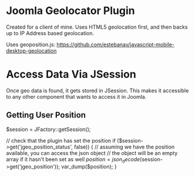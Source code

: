 # Joomla Geolocator Plugin

Created for a client of mine. Uses HTML5 geolocation first, and then backs up to IP Address based geolocation.

Uses geoposition.js: https://github.com/estebanav/javascript-mobile-desktop-geolocation

# Access Data Via JSession

Once geo data is found, it gets stored in JSession. This makes it accessible to any other component that wants to access it in Joomla. 

## Getting User Position

$session = JFactory::getSession();

// check that the plugin has set the position
if ($session->get('jgeo_position_status', false)) {
    // assuming we have the position available, you can access the json object
    // the object will be an empty array if it hasn't been set as well
    $position = json_decode($session->get('jgeo_position'));
    var_dump($position);
}
```